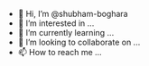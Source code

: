 - 👋 Hi, I’m @shubham-boghara
- 👀 I’m interested in ...
- 🌱 I’m currently learning ...
- 💞️ I’m looking to collaborate on ...
- 📫 How to reach me ...

<!---
shubham-boghara/shubham-boghara is a ✨ special ✨ repository because its `README.md` (this file) appears on your GitHub profile.
You can click the Preview link to take a look at your changes.
--->
